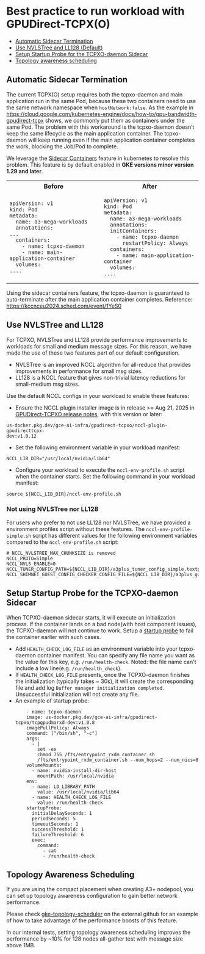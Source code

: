 # Best practice to run workload with GPUDirect-TCPX(O)
* [Automatic Sidecar Termination](./best-practice.md#automatic-sidecar-termination)
* [Use NVLSTree and LL128 (Default)](./best-practice.md#use-nvlstree-and-ll128)
* [Setup Startup Probe for the TCPXO-daemon Sidecar](./best-practice.md#setup-startup-probe-for-the-tcpxo-daemon-sidecar)
* [Topology awareness scheduling](./best-practice.md#topology-awareness-scheduling)

## Automatic Sidecar Termination
The current TCPX(O) setup requires both the tcpxo-daemon and main application run in the same Pod, because these two containers need to use the same network namespace when `hostNetwork:false`. As the example in https://cloud.google.com/kubernetes-engine/docs/how-to/gpu-bandwidth-gpudirect-tcpx shows, we commonly put them as containers under the same Pod. The problem with this workaround is the tcpxo-daemon doesn’t keep the same lifecycle as the main application container. The tcpxo-daemon will keep running even if the main application container completes the work, blocking the Job/Pod to complete.

We leverage the [Sidecar Containers](https://kubernetes.io/docs/concepts/workloads/pods/sidecar-containers/) feature in kubernetes to resolve this problem. This feature is by default enabled in **GKE versions minor version 1.29 and later**.

<table>
<tr>
<th> Before </th>
<th> After </th>
</tr>
<tr>
<td>

```
apiVersion: v1
kind: Pod
metadata:
  name: a3-mega-workloads
  annotations:
...
  containers:
    - name: tcpxo-daemon
    - name: main-application-container
  volumes:
....

```

</td>
<td>

```
apiVersion: v1
kind: Pod
metadata:
  name: a3-mega-workloads
  annotations:
  initContainers:
    - name: tcpxo-daemon
      restartPolicy: Always
  containers:
    - name: main-application-container
  volumes:
....

```

</td>
</tr>
</table>

Using the sidecar containers feature, the tcpxo-daemon is guaranteed to auto-terminate after the main application container completes. Reference: https://kccnceu2024.sched.com/event/1YeS0

## Use NVLSTree and LL128
For TCPXO, NVLSTree and LL128 provide performance improvements to workloads for small and medium message sizes. For this reason, we have made the use of these two features part of our default configuration.

- NVLSTree is an improved NCCL algorithm for all-reduce that provides improvements in performance for small msg sizes.
- LL128 is a NCCL feature that gives non-trivial latency reductions for small-medium msg sizes.

Use the default NCCL configs in your workload to enable these features: 
- Ensure the NCCL plugin installer image is in release >= Aug 21, 2025 in [GPUDirect-TCPXO release notes](./README.md), with this version or later:
```
us-docker.pkg.dev/gce-ai-infra/gpudirect-tcpxo/nccl-plugin-gpudirecttcpx-
dev:v1.0.12
```
- Set the following environment variable in your workload manifest:
```
NCCL_LIB_DIR="/usr/local/nvidia/lib64"
```
- Configure your workload to execute the `nccl-env-profile.sh` script when the container starts. Set the following command in your workload manifest:
```
source ${NCCL_LIB_DIR}/nccl-env-profile.sh
```
### Not using NVLSTree nor LL128
For users who prefer to not use LL128 nor NVLSTree, we have provided a environment profiles script without these features. The `nccl-env-profile-simple.sh` script has different values for the following environment variables compared to the `nccl-env-profile.sh` script:
```
# NCCL_NVLSTREE_MAX_CHUNKSIZE is removed
NCCL_PROTO=Simple
NCCL_NVLS_ENABLE=0
NCCL_TUNER_CONFIG_PATH=${NCCL_LIB_DIR}/a3plus_tuner_config_simple.textproto
NCCL_SHIMNET_GUEST_CONFIG_CHECKER_CONFIG_FILE=${NCCL_LIB_DIR}/a3plus_guest_config_simple.textproto
```
## Setup Startup Probe for the TCPXO-daemon Sidecar
When TCPXO-daemon sidecar starts, it will execute an initialization process. If the container lands on a bad node(with host component issues), the TCPXO-daemon will not continue to work. Setup a [startup probe](https://kubernetes.io/docs/concepts/configuration/liveness-readiness-startup-probes/#startup-probe) to fail the container earlier with such cases.

- Add `HEALTH_CHECK_LOG_FILE` as an environment variable into your tcpxo-daemon container manifest. You can specify any file name you want as the value for this key, e.g. `/run/health-check`. Noted: the file name can't include a low line(e.g. `/run/health_check`).
- If `HEALTH_CHECK_LOG_FILE` presents, once the TCPXO-daemon finishes the initialization (typically takes ~ 30s), it will create the corresponding file and add log `Buffer manager initialization completed`. Unsuccessful initialization will not create any file. 
- An example of startup probe:
  ```
      - name: tcpxo-daemon
      image: us-docker.pkg.dev/gce-ai-infra/gpudirect-tcpxo/tcpgpudmarxd-dev:v1.0.8
      imagePullPolicy: Always
      command: ["/bin/sh", "-c"]
      args:
        - |
          set -ex
          chmod 755 /fts/entrypoint_rxdm_container.sh
          /fts/entrypoint_rxdm_container.sh --num_hops=2 --num_nics=8
      volumeMounts:
        - name: nvidia-install-dir-host
          mountPath: /usr/local/nvidia
      env:
        - name: LD_LIBRARY_PATH
          value: /usr/local/nvidia/lib64
        - name: HEALTH_CHECK_LOG_FILE
          value: /run/health-check
      startupProbe:
        initialDelaySeconds: 1
        periodSeconds: 5
        timeoutSeconds: 1
        successThreshold: 1
        failureThreshold: 6
        exec:
          command:
            - cat
            - /run/health-check
  ```

## Topology Awareness Scheduling
If you are using the compact placement when creating A3+ nodepool, you can set up topology awareness configuration to gain better network performance.

Please check [gke-topology-scheduler](https://github.com/GoogleCloudPlatform/container-engine-accelerators/tree/master/gke-topology-scheduler) on the external github for an example of how to take advantage of the performance boosts of this feature.

In our internal tests, setting topology awareness scheduling improves the performance by ~10% for 128 nodes all-gather test with  message size above 1MB.
